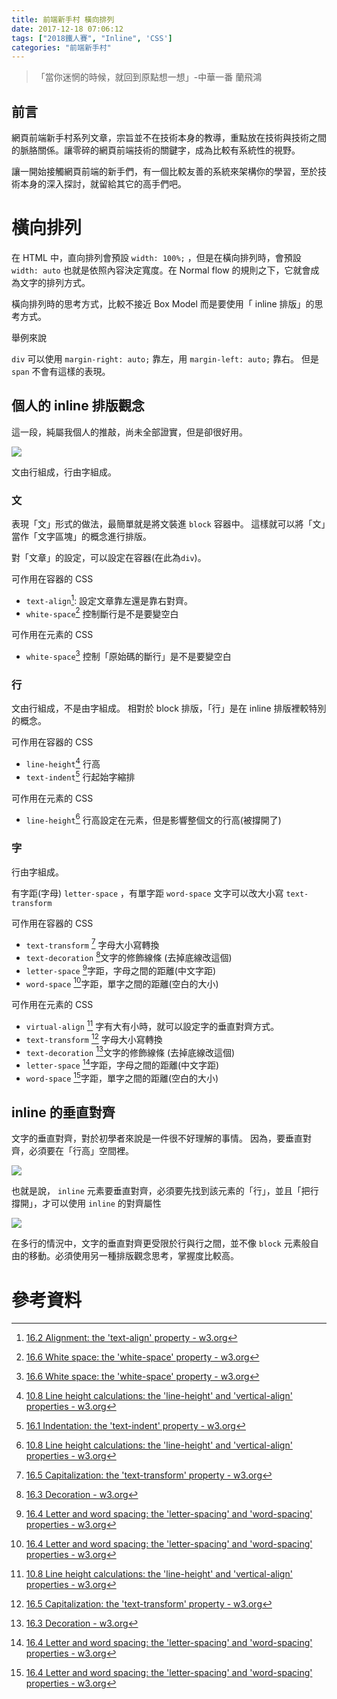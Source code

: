 ```yaml
---
title: 前端新手村 橫向排列
date: 2017-12-18 07:06:12
tags: ["2018鐵人賽", "Inline", 'CSS']
categories: "前端新手村"
---
```

> 「當你迷惘的時候，就回到原點想一想」-中華一番 蘭飛鴻

## 前言

網頁前端新手村系列文章，宗旨並不在技術本身的教導，重點放在技術與技術之間的脈胳關係。讓零碎的網頁前端技術的關鍵字，成為比較有系統性的視野。

讓一開始接觸網頁前端的新手們，有一個比較友善的系統來架構你的學習，至於技術本身的深入探討，就留給其它的高手們吧。

# 橫向排列

在 HTML 中，直向排列會預設 `width: 100%;` ，但是在橫向排列時，會預設 `width: auto` 也就是依照內容決定寬度。在 Normal flow 的規則之下，它就會成為文字的排列方式。

橫向排列時的思考方式，比較不接近 Box Model 而是要使用「 inline 排版」的思考方式。

舉例來說

`div` 可以使用 `margin-right: auto;` 靠左，用 `margin-left: auto;` 靠右。
但是 `span` 不會有這樣的表現。

##  個人的 inline 排版觀念

這一段，純屬我個人的推敲，尚未全部證實，但是卻很好用。


![](https://i.imgur.com/oyl3mjs.png)


文由行組成，行由字組成。

### 文

表現「文」形式的做法，最簡單就是將文裝進 `block` 容器中。
這樣就可以將「文」當作「文字區塊」的概念進行排版。

對「文章」的設定，可以設定在容器(在此為`div`)。


可作用在容器的 CSS
- `text-align`[^1]: 設定文章靠左還是靠右對齊。
- `white-space`[^2] 控制斷行是不是要變空白

可作用在元素的 CSS
- `white-space`[^2] 控制「原始碼的斷行」是不是要變空白

### 行

文由行組成，不是由字組成。
相對於 block 排版，「行」是在 inline 排版裡較特別的概念。

可作用在容器的 CSS

- `line-height`[^3] 行高
- `text-indent`[^4] 行起始字縮排

可作用在元素的 CSS

- `line-height`[^3] 行高設定在元素，但是影響整個文的行高(被撐開了)

### 字

行由字組成。

有字距(字母) `letter-space` ，有單字距 `word-space`
文字可以改大小寫 `text-transform`


可作用在容器的 CSS

- `text-transform` [^5] 字母大小寫轉換
- `text-decoration` [^6]文字的修飾線條 (去掉底線改這個)
- `letter-space` [^7]字距，字母之間的距離(中文字距)
- `word-space` [^7]字距，單字之間的距離(空白的大小)

可作用在元素的 CSS

- `virtual-align` [^3] 字有大有小時，就可以設定字的垂直對齊方式。
- `text-transform` [^5] 字母大小寫轉換
- `text-decoration` [^6]文字的修飾線條 (去掉底線改這個)
- `letter-space` [^7]字距，字母之間的距離(中文字距)
- `word-space` [^7]字距，單字之間的距離(空白的大小)

## inline 的垂直對齊

文字的垂直對齊，對於初學者來說是一件很不好理解的事情。
因為，要垂直對齊，必須要在「行高」空間裡。

![](https://i.imgur.com/pyVxQ77.png)


也就是說， `inline` 元素要垂直對齊，必須要先找到該元素的「行」，並且「把行撐開」，才可以使用 `inline` 的對齊屬性

![](https://i.imgur.com/boIyUpF.png)

在多行的情況中，文字的垂直對齊更受限於行與行之間，並不像 `block` 元素般自由的移動。必須使用另一種排版觀念思考，掌握度比較高。


# 參考資料

[^1]: [16.2 Alignment: the 'text-align' property - w3.org](https://www.w3.org/TR/2016/WD-CSS22-20160412/text.html#propdef-text-align)
[^2]: [16.6 White space: the 'white-space' property - w3.org](https://www.w3.org/TR/2016/WD-CSS22-20160412/text.html#white-space-prop)
[^3]: [10.8 Line height calculations: the 'line-height' and 'vertical-align' properties - w3.org](https://www.w3.org/TR/2016/WD-CSS22-20160412/visudet.html#line-height)
[^4]: [16.1 Indentation: the 'text-indent' property - w3.org](https://www.w3.org/TR/2016/WD-CSS22-20160412/text.html#indentation-prop)
[^5]: [16.5 Capitalization: the 'text-transform' property - w3.org](https://www.w3.org/TR/2016/WD-CSS22-20160412/text.html#caps-prop)
[^6]: [16.3 Decoration - w3.org](https://www.w3.org/TR/2016/WD-CSS22-20160412/text.html#decoration)
[^7]: [16.4 Letter and word spacing: the 'letter-spacing' and 'word-spacing' properties - w3.org](https://www.w3.org/TR/2016/WD-CSS22-20160412/text.html#spacing-props)
